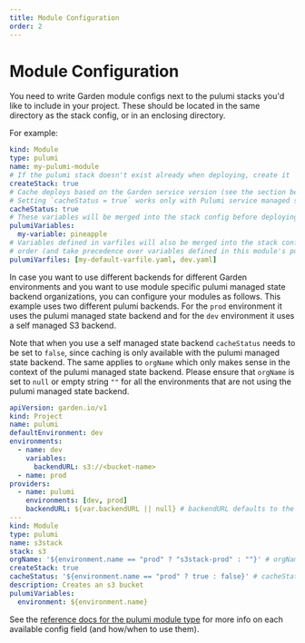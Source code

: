 ```yaml
---
title: Module Configuration
order: 2
---
```


# Module Configuration

You need to write Garden module configs next to the pulumi stacks you'd like to include in your project. These should be located in the same directory as the stack config, or in an enclosing directory.

For example:
```yaml
kind: Module
type: pulumi
name: my-pulumi-module
# If the pulumi stack doesn't exist already when deploying, create it
createStack: true 
# Cache deploys based on the Garden service version (see the section below)
# Setting `cacheStatus = true` works only with Pulumi service managed state backends.
cacheStatus: true
# These variables will be merged into the stack config before deploying or previewing
pulumiVariables:
  my-variable: pineapple
# Variables defined in varfiles will also be merged into the stack config in declaration
# order (and take precedence over variables defined in this module's pulumiVariables).
pulumiVarfiles: [my-default-varfile.yaml, dev.yaml]
```

In case you want to use different backends for different Garden environments and you want to use module specific pulumi managed state backend
organizations, you can configure your modules as follows. This example uses two different pulumi backends. For the `prod` environment it uses
the pulumi managed state backend and for the `dev` environment it uses a self managed S3 backend.

Note that when you use a self managed state backend `cacheStatus` needs to be set to `false`, since caching is only available with the
pulumi managed state backend. The same applies to `orgName` which only makes sense in the context of the pulumi managed state backend.
Please ensure that `orgName` is set to `null` or empty string `""` for all the environments that are not using the pulumi managed state backend.

```yaml
apiVersion: garden.io/v1
kind: Project
name: pulumi
defaultEnvironment: dev
environments:
  - name: dev
    variables:
      backendURL: s3://<bucket-name>
  - name: prod
providers:
  - name: pulumi
    environments: [dev, prod]
    backendURL: ${var.backendURL || null} # backendURL defaults to the pulumi managed state backend if null or empty string ""
---
kind: Module
type: pulumi
name: s3stack
stack: s3
orgName: '${environment.name == "prod" ? "s3stack-prod" : ""}' # orgName has to be null or an empty string "" for self-managed state backends
createStack: true
cacheStatus: '${environment.name == "prod" ? true : false}' # cacheStatus has to be set to false for self-managed state backends
description: Creates an s3 bucket
pulumiVariables:
  environment: ${environment.name}
```

See the [reference docs for the pulumi module type](../reference/module-types/pulumi.md) for more info on each available config field (and how/when to use them).
